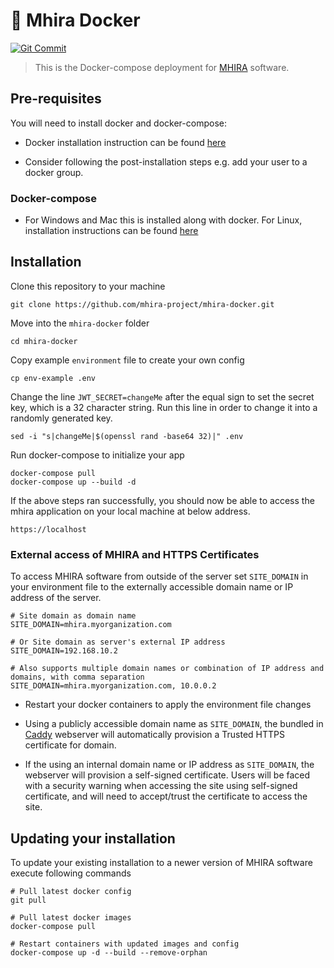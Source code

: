 # 🐳 Mhira Docker
[![Git Commit](https://img.shields.io/github/last-commit/mhira-project/mhira-docker.svg?style=flat)](https://github.com/mhira-project/mhira-docker/commits/main)

> This is the Docker-compose deployment for [MHIRA](https://mhira-project.org) software.

## Pre-requisites

You will need to install docker and docker-compose:

* Docker installation instruction can be found [here](https://docs.docker.com/get-docker/)

* Consider following the post-installation steps e.g. add your user to a docker group.

### Docker-compose

* For Windows and Mac this is installed along with docker. For Linux, installation instructions can be found [here](https://docs.docker.com/compose/install/)

## Installation

Clone this repository to your machine

    git clone https://github.com/mhira-project/mhira-docker.git

Move into the `mhira-docker` folder

    cd mhira-docker

Copy example `environment` file to create your own config

    cp env-example .env

Change the line `JWT_SECRET=changeMe` after the equal sign to set the secret key, which is a 32 character string. Run this line in order to change it into a randomly generated key.

    sed -i "s|changeMe|$(openssl rand -base64 32)|" .env

Run docker-compose to initialize your app

    docker-compose pull
    docker-compose up --build -d

If the above steps ran successfully, you should now be able to access the mhira application on your local machine at below address.

    https://localhost

### External access of MHIRA and HTTPS Certificates

To access MHIRA software from outside of the server set `SITE_DOMAIN` in your environment file to the externally accessible domain name or  IP address of the server.

    # Site domain as domain name
    SITE_DOMAIN=mhira.myorganization.com

    # Or Site domain as server's external IP address
    SITE_DOMAIN=192.168.10.2

    # Also supports multiple domain names or combination of IP address and domains, with comma separation
    SITE_DOMAIN=mhira.myorganization.com, 10.0.0.2

* Restart your docker containers to apply the environment file changes

* Using a publicly accessible domain name as `SITE_DOMAIN`, the bundled in [Caddy](https://caddyserver.com/) webserver will automatically provision a Trusted HTTPS certificate for domain.

* If the using an internal domain name or IP address as `SITE_DOMAIN`, the webserver will provision a self-signed certificate. Users will be faced with a security warning when accessing the site using self-signed certificate, and will need to accept/trust the certificate to access the site.

## Updating your installation

To update your existing installation to a newer version of MHIRA software execute following commands

    # Pull latest docker config
    git pull 

    # Pull latest docker images
    docker-compose pull  

    # Restart containers with updated images and config   
    docker-compose up -d --build --remove-orphan

